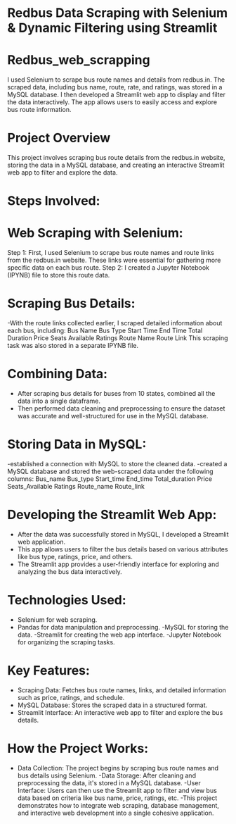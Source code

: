 # Redbus Data Scraping with Selenium & Dynamic Filtering using Streamlit

# Redbus_web_scrapping
I used Selenium to scrape bus route names and details from redbus.in. The scraped data, including bus name, route, rate, and ratings, was stored in a MySQL database. I then developed a Streamlit web app to display and filter the data interactively. The app allows users to easily access and explore bus route information.

# Project Overview
This project involves scraping bus route details from the redbus.in website, storing the data in a MySQL database, and creating an interactive Streamlit web app to filter and explore the data.

# Steps Involved:
# Web Scraping with Selenium:

Step 1: First, I used Selenium to scrape bus route names and route links from the redbus.in website. These links were essential for gathering more specific data on each bus route.
Step 2: I created a Jupyter Notebook (IPYNB) file to store this route data.

# Scraping Bus Details:
-With the route links collected earlier, I scraped detailed information about each bus, including:
Bus Name
Bus Type
Start Time
End Time
Total Duration
Price
Seats Available
Ratings
Route Name
Route Link
This scraping task was also stored in a separate IPYNB file.

# Combining Data:
- After scraping bus details for buses from 10 states, combined all the data into a single dataframe.
- Then performed data cleaning and preprocessing to ensure the dataset was accurate and well-structured for use in the MySQL database.
# Storing Data in MySQL:
-established a connection with MySQL to store the cleaned data.
-created a MySQL database and stored the web-scraped data under the following columns:
Bus_name
Bus_type
Start_time
End_time
Total_duration
Price
Seats_Available
Ratings
Route_name
Route_link

# Developing the Streamlit Web App:
- After the data was successfully stored in MySQL, I developed a Streamlit web application.
- This app allows users to filter the bus details based on various attributes like bus type, ratings, price, and others.
- The Streamlit app provides a user-friendly interface for exploring and analyzing the bus data interactively.
# Technologies Used:
- Selenium for web scraping.
- Pandas for data manipulation and preprocessing.
-MySQL for storing the data.
-Streamlit for creating the web app interface.
-Jupyter Notebook for organizing the scraping tasks.
# Key Features:
- Scraping Data: Fetches bus route names, links, and detailed information such as price, ratings, and schedule.
- MySQL Database: Stores the scraped data in a structured format.
- Streamlit Interface: An interactive web app to filter and explore the bus details.
# How the Project Works:
- Data Collection: The project begins by scraping bus route names and bus details using Selenium.
-Data Storage: After cleaning and preprocessing the data, it's stored in a MySQL database.
-User Interface: Users can then use the Streamlit app to filter and view bus data based on criteria like bus name, price, ratings, etc.
-This project demonstrates how to integrate web scraping, database management, and interactive web development into a single cohesive application.


